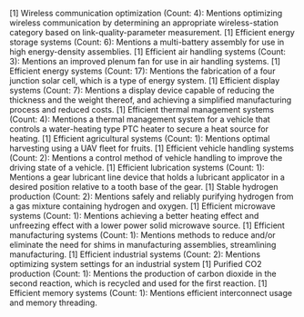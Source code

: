 [1] Wireless communication optimization (Count: 4): Mentions optimizing wireless communication by determining an appropriate wireless-station category based on link-quality-parameter measurement.
[1] Efficient energy storage systems (Count: 6): Mentions a multi-battery assembly for use in high energy-density assemblies.
[1] Efficient air handling systems (Count: 3): Mentions an improved plenum fan for use in air handling systems.
[1] Efficient energy systems (Count: 17): Mentions the fabrication of a four junction solar cell, which is a type of energy system.
[1] Efficient display systems (Count: 7): Mentions a display device capable of reducing the thickness and the weight thereof, and achieving a simplified manufacturing process and reduced costs.
[1] Efficient thermal management systems (Count: 4): Mentions a thermal management system for a vehicle that controls a water-heating type PTC heater to secure a heat source for heating.
[1] Efficient agricultural systems (Count: 1): Mentions optimal harvesting using a UAV fleet for fruits.
[1] Efficient vehicle handling systems (Count: 2): Mentions a control method of vehicle handling to improve the driving state of a vehicle.
[1] Efficient lubrication systems (Count: 1): Mentions a gear lubricant line device that holds a lubricant applicator in a desired position relative to a tooth base of the gear.
[1] Stable hydrogen production (Count: 2): Mentions safely and reliably purifying hydrogen from a gas mixture containing hydrogen and oxygen.
[1] Efficient microwave systems (Count: 1): Mentions achieving a better heating effect and unfreezing effect with a lower power solid microwave source.
[1] Efficient manufacturing systems (Count: 1): Mentions methods to reduce and/or eliminate the need for shims in manufacturing assemblies, streamlining manufacturing.
[1] Efficient industrial systems (Count: 2): Mentions optimizing system settings for an industrial system
[1] Purified CO2 production (Count: 1): Mentions the production of carbon dioxide in the second reaction, which is recycled and used for the first reaction.
[1] Efficient memory systems (Count: 1): Mentions efficient interconnect usage and memory threading.

